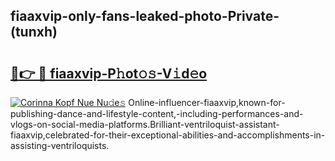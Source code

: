 ## fiaaxvip-only-fans​-leaked-photo​-Private-(tunxh)


# <h2><a href="https://mediaupload.pro?title=fiaaxvip&ref=git">🔗👉 🔴 fiaaxvip-P𝚑ot𝚘𝚜-V𝚒d𝚎o</a></h2>

[![Corinna Kopf Nue Nu𝚍e𝚜](https://i.imgur.com/0qMVB7G.gif)](https://mediaupload.pro?title=fiaaxvip&ref=git)
Online-influencer-fiaaxvip,known-for-publishing-dance-and-lifestyle-content,-including-performances-and-vlogs-on-social-media-platforms.Brilliant-ventriloquist-assistant-fiaaxvip,celebrated-for-their-exceptional-abilities-and-accomplishments-in-assisting-ventriloquists.  
